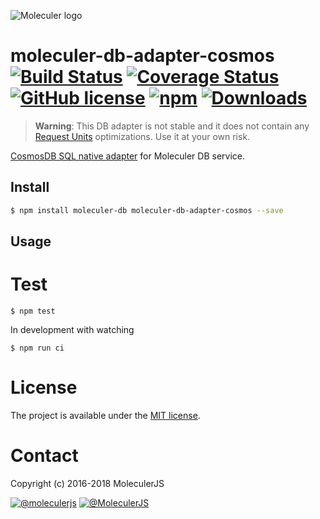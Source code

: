 ![Moleculer logo](http://moleculer.services/images/banner.png)

# moleculer-db-adapter-cosmos [![Build Status](https://travis-ci.org/AndreMaz/moleculer-db-adapter-cosmos.svg?branch=master)](https://travis-ci.org/AndreMaz/moleculer-db-adapter-cosmos) [![Coverage Status](https://coveralls.io/repos/github/AndreMaz/moleculer-db-adapter-cosmos/badge.svg?branch=master)](https://coveralls.io/github/AndreMaz/moleculer-db-adapter-cosmos?branch=master) [![GitHub license](https://img.shields.io/badge/license-MIT-blue.svg)](https://raw.githubusercontent.com/AndreMaz/moleculer-db-adapter-cosmos/master/LICENSE) [![npm](https://img.shields.io/npm/v/moleculer-db-adapter-cosmos.svg)](https://www.npmjs.com/package/moleculer-db-adapter-cosmos) [![Downloads](https://img.shields.io/npm/dm/moleculer-db-adapter-cosmos.svg)](https://www.npmjs.com/package/moleculer-db-adapter-cosmos)

> **Warning**: This DB adapter is not stable and it does not contain any [Request Units](https://docs.microsoft.com/en-us/azure/cosmos-db/request-units) optimizations. Use it at your own risk.

[CosmosDB SQL native adapter](https://www.npmjs.com/package/@azure/cosmos) for Moleculer DB service.

## Install

```bash
$ npm install moleculer-db moleculer-db-adapter-cosmos --save
```

## Usage

# Test

```
$ npm test
```

In development with watching

```
$ npm run ci
```

# License

The project is available under the [MIT license](https://tldrlegal.com/license/mit-license).

# Contact

Copyright (c) 2016-2018 MoleculerJS

[![@moleculerjs](https://img.shields.io/badge/github-moleculerjs-green.svg)](https://github.com/moleculerjs) [![@MoleculerJS](https://img.shields.io/badge/twitter-MoleculerJS-blue.svg)](https://twitter.com/MoleculerJS)
